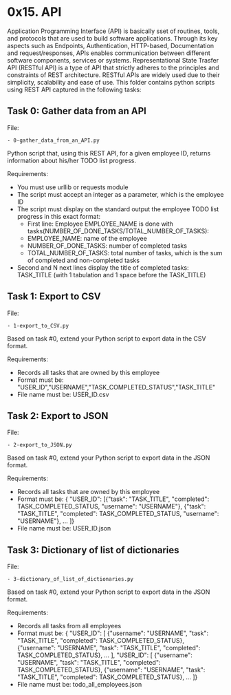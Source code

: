 # 0x15. API

Application Programming Interface (API) is basically sset of routines, tools,  and protocols that are used to build software applications. Through its key aspects such as Endpoints, Authentication, HTTP-based, Documentation and request/responses, APIs enables communication between different software components, services or systems. Representational State Trasfer API (RESTful API) is a type of API that strictly adheres to the principles and constraints of REST architecture. RESTful APIs are widely used due to their simplicity, scalability and ease of use.
This folder contains python scripts using REST API captured in the following tasks:


## Task 0: Gather data from an API

File:

	- 0-gather_data_from_an_API.py
Python script that, using this REST API, for a given employee ID, returns information about his/her TODO list progress.

Requirements:
* You must use urllib or requests module
* The script must accept an integer as a parameter, which is the employee ID
* The script must display on the standard output the employee TODO list progress in this exact format:
	- First line: Employee EMPLOYEE_NAME is done with tasks(NUMBER_OF_DONE_TASKS/TOTAL_NUMBER_OF_TASKS):
	* EMPLOYEE_NAME: name of the employee
	* NUMBER_OF_DONE_TASKS: number of completed tasks
	* TOTAL_NUMBER_OF_TASKS: total number of tasks, which is the sum of completed and non-completed tasks
* Second and N next lines display the title of completed tasks: TASK_TITLE (with 1 tabulation and 1 space before the TASK_TITLE)



## Task 1: Export to CSV

File:

	- 1-export_to_CSV.py
Based on task #0, extend your Python script to export data in the CSV format.

Requirements:
* Records all tasks that are owned by this employee
* Format must be: "USER_ID","USERNAME","TASK_COMPLETED_STATUS","TASK_TITLE"
* File name must be: USER_ID.csv



## Task 2: Export to JSON

File:

	- 2-export_to_JSON.py
Based on task #0, extend your Python script to export data in the JSON format.

Requirements:
* Records all tasks that are owned by this employee
* Format must be: { "USER_ID": [{"task": "TASK_TITLE", "completed": TASK_COMPLETED_STATUS, "username": "USERNAME"}, {"task": "TASK_TITLE", "completed": TASK_COMPLETED_STATUS, "username": "USERNAME"}, ... ]}
* File name must be: USER_ID.json



## Task 3: Dictionary of list of dictionaries

File:

	- 3-dictionary_of_list_of_dictionaries.py
Based on  task #0, extend your Python script to export data in the JSON format.

Requirements:
* Records all tasks from all employees
* Format must be: { "USER_ID": [ {"username": "USERNAME", "task": "TASK_TITLE", "completed": TASK_COMPLETED_STATUS}, {"username": "USERNAME", "task": "TASK_TITLE", "completed": TASK_COMPLETED_STATUS}, ... ], "USER_ID": [ {"username": "USERNAME", "task": "TASK_TITLE", "completed": TASK_COMPLETED_STATUS}, {"username": "USERNAME", "task": "TASK_TITLE", "completed": TASK_COMPLETED_STATUS}, ... ]}
* File name must be: todo_all_employees.json
